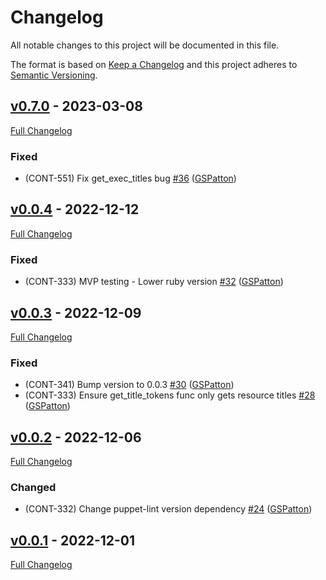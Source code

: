 <!-- markdownlint-disable MD024 -->
# Changelog

All notable changes to this project will be documented in this file.

The format is based on [Keep a Changelog](http://keepachangelog.com/en/1.0.0/) and this project adheres to [Semantic Versioning](http://semver.org).

## [v0.7.0](https://github.com/puppetlabs/puppet-lint-check_unsafe_interpolations/tree/v0.7.0) - 2023-03-08

[Full Changelog](https://github.com/puppetlabs/puppet-lint-check_unsafe_interpolations/compare/v0.0.4...v0.7.0)

### Fixed

- (CONT-551) Fix get_exec_titles bug [#36](https://github.com/puppetlabs/puppet-lint-check_unsafe_interpolations/pull/36) ([GSPatton](https://github.com/GSPatton))

## [v0.0.4](https://github.com/puppetlabs/puppet-lint-check_unsafe_interpolations/tree/v0.0.4) - 2022-12-12

[Full Changelog](https://github.com/puppetlabs/puppet-lint-check_unsafe_interpolations/compare/v0.0.3...v0.0.4)

### Fixed

- (CONT-333) MVP testing - Lower ruby version [#32](https://github.com/puppetlabs/puppet-lint-check_unsafe_interpolations/pull/32) ([GSPatton](https://github.com/GSPatton))

## [v0.0.3](https://github.com/puppetlabs/puppet-lint-check_unsafe_interpolations/tree/v0.0.3) - 2022-12-09

[Full Changelog](https://github.com/puppetlabs/puppet-lint-check_unsafe_interpolations/compare/v0.0.2...v0.0.3)

### Fixed

- (CONT-341) Bump version to 0.0.3 [#30](https://github.com/puppetlabs/puppet-lint-check_unsafe_interpolations/pull/30) ([GSPatton](https://github.com/GSPatton))
- (CONT-333) Ensure get_title_tokens func only gets resource titles [#28](https://github.com/puppetlabs/puppet-lint-check_unsafe_interpolations/pull/28) ([GSPatton](https://github.com/GSPatton))

## [v0.0.2](https://github.com/puppetlabs/puppet-lint-check_unsafe_interpolations/tree/v0.0.2) - 2022-12-06

[Full Changelog](https://github.com/puppetlabs/puppet-lint-check_unsafe_interpolations/compare/v0.0.1...v0.0.2)

### Changed
- (CONT-332) Change puppet-lint version dependency [#24](https://github.com/puppetlabs/puppet-lint-check_unsafe_interpolations/pull/24) ([GSPatton](https://github.com/GSPatton))

## [v0.0.1](https://github.com/puppetlabs/puppet-lint-check_unsafe_interpolations/tree/v0.0.1) - 2022-12-01

[Full Changelog](https://github.com/puppetlabs/puppet-lint-check_unsafe_interpolations/compare/6fdffece89c70b016174b766d57ecf22064b20d2...v0.0.1)
